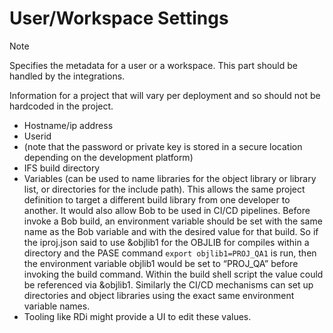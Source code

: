 # User/Workspace Settings

> [!NOTE]
>
> Specifies the metadata for a user or a workspace. This part should be handled by the integrations.



Information for a project that will vary per deployment and so should not be hardcoded in the project.  

* Hostname/ip address
* Userid
* (note that the password or private key is stored in a secure location depending on the development platform)
* IFS build directory
* Variables (can be used to name libraries for the object library or library list, or directories for the include path).  This allows the same project definition to target a different build library from one developer to another.  It would also allow Bob to be used in CI/CD pipelines.  Before invoke a Bob build, an environment variable should be set with the same name as the Bob variable and with the desired value for that build.  So if the iproj.json said to use &objlib1 for the OBJLIB for compiles within a directory and the PASE command `export objlib1=PROJ_QA1` is run,  then the environment variable objlib1 would be set to “PROJ_QA” before invoking the build command.  Within the build shell script the value could be referenced via &objlib1.  Similarly the CI/CD mechanisms can set up  directories and object libraries using the exact same environment variable names. 
* Tooling like RDi might provide a UI to edit these values.